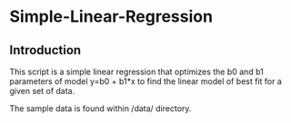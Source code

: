 # Simple-Linear-Regression

## Introduction
This script is a simple linear regression that optimizes the b0 and b1 parameters of model y=b0 + b1*x to find the linear model of best fit for a given set of data.

The sample data is found within /data/ directory. 